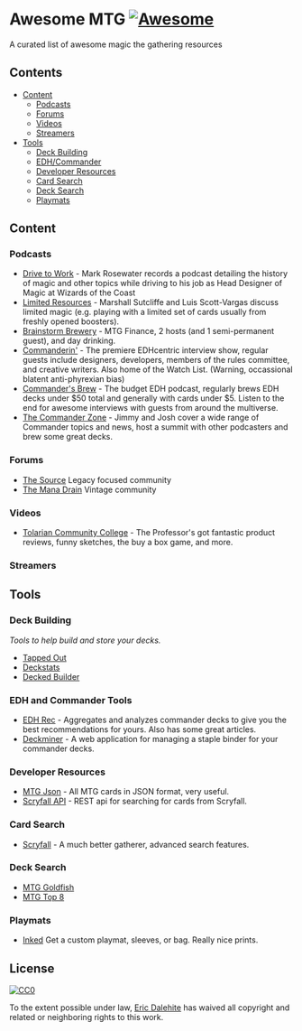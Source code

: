 # Awesome MTG [![Awesome](https://cdn.rawgit.com/sindresorhus/awesome/d7305f38d29fed78fa85652e3a63e154dd8e8829/media/badge.svg)](https://github.com/sindresorhus/awesome)
A curated list of awesome magic the gathering resources

## Contents

- [Content](#content)
  - [Podcasts](#podcasts)
  - [Forums](#forums)
  - [Videos](#videos)
  - [Streamers](#streamers)
- [Tools](#tools)
  - [Deck Building](#deck-building)
  - [EDH/Commander](#edh-and-commander-tools)
  - [Developer Resources](#developer-resources)
  - [Card Search](#card-search)
  - [Deck Search](#deck-search)
  - [Playmats](#playmats)

## Content
### Podcasts
- [Drive to Work](https://itunes.apple.com/us/podcast/magic-gathering-drive-to-work/id580709168?mt=2) - Mark Rosewater records a podcast detailing the history of magic and other topics while driving to his job as Head Designer of Magic at Wizards of the Coast
- [Limited Resources](http://lrcast.com) - Marshall Sutcliffe and Luis Scott-Vargas discuss limited magic (e.g. playing with a limited set of cards usually from freshly opened boosters).
- [Brainstorm Brewery](http://brainstormbrewery.com) - MTG Finance, 2 hosts (and 1 semi-permanent guest), and day drinking. 
- [Commanderin'](http://www.commanderinmtg.com) - The premiere EDHcentric interview show, regular guests include designers, developers, members of the rules committee, and creative writers. Also home of the Watch List. (Warning, occassional blatent anti-phyrexian bias)
- [Commander's Brew](http://www.commandersbrew.com) - The budget EDH podcast, regularly brews EDH decks under $50 total and generally with cards under $5. Listen to the end for awesome interviews with guests from around the multiverse.
- [The Commander Zone](https://collected.company/category/the-command-zone/) - Jimmy and Josh cover a wide range of Commander topics and news, host a summit with other podcasters and brew some great decks.

### Forums
- [The Source](http://www.mtgthesource.com/forums/forum.php) Legacy focused community
- [The Mana Drain](http://www.themanadrain.com) Vintage community

### Videos
- [Tolarian Community College](https://www.tolariancommunitycollege.com/) - The Professor's got fantastic product reviews, funny sketches, the buy a box game, and more.

### Streamers

## Tools

### Deck Building
*Tools to help build and store your decks.*

- [Tapped Out](http://tappedout.net)
- [Deckstats](http://deckstats.net)
- [Decked Builder](http://www.deckedbuilder.com)

### EDH and Commander Tools
- [EDH Rec](https://edhrec.com) - Aggregates and analyzes commander decks to give you the best recommendations for yours. Also has some great articles.
- [Deckminer](https://deckminer.com) - A web application for managing a staple binder for your commander decks.


### Developer Resources
- [MTG Json](http://mtgjson.com/) - All MTG cards in JSON format, very useful.
- [Scryfall API](https://scryfall.com/docs/api-overview) - REST api for searching for cards from Scryfall.


### Card Search
- [Scryfall](https://scryfall.com) - A much better gatherer, advanced search features.

### Deck Search
- [MTG Goldfish](https://www.mtggoldfish.com)
- [MTG Top 8](http://mtgtop8.com)

### Playmats
- [Inked](https://www.inkedgaming.com) Get a custom playmat, sleeves, or bag. Really nice prints.
## License
[![CC0](http://mirrors.creativecommons.org/presskit/buttons/88x31/svg/cc-zero.svg)](https://creativecommons.org/publicdomain/zero/1.0/)

To the extent possible under law, [Eric Dalehite](https://github.com/astrospective) has waived all copyright and related or neighboring rights to this work.
